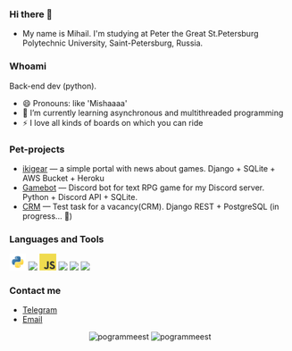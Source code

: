 ### Hi there 👋

- My name is Mihail. I'm studying at Peter the Great St.Petersburg Polytechnic University, Saint-Petersburg, Russia.

### Whoami

Back-end dev (python).

- 😄 Pronouns: like 'Mishaaaa'
- 🌱 I’m currently learning asynchronous and multithreaded programming
- ⚡ I love all kinds of boards on which you can ride 

### Pet-projects

- [ikigear](https://github.com/pogrammeest/ikigear) — a simple portal with news about games. Django + SQLite + AWS Bucket + Heroku
- [Gamebot](https://github.com/pogrammeest/Bot_for_Empire) — Discord bot for text RPG game for my Discord server. Python + Discord API + SQLite.
- [CRM](https://github.com/Gorynych1337/Bot_for_Empire) — Test task for a vacancy(CRM). Django REST + PostgreSQL (in progress... 🔭)


### Languages and Tools 

[<code><img height="30" src="https://raw.githubusercontent.com/github/explore/80688e429a7d4ef2fca1e82350fe8e3517d3494d/topics/python/python.png"></code>](https://www.python.org)
[<code><img height="30" src="https://user-images.githubusercontent.com/34314541/150585124-8460f18a-9252-4e72-b44e-47b66c95bd74.png"></code>](https://www.djangoproject.com)
[<code><img height="30" src="https://raw.githubusercontent.com/github/explore/80688e429a7d4ef2fca1e82350fe8e3517d3494d/topics/javascript/javascript.png"></code>](https://developer.mozilla.org/en-US/docs/Web/JavaScript)
[<code><img height="30" src="https://user-images.githubusercontent.com/34314541/150592066-edb00215-4cc3-4da7-8ee9-059160046907.png"></code>](https://www.postgresql.org)
[<code><img height="30" src="https://www.docker.com/sites/default/files/d8/2019-07/vertical-logo-monochromatic.png"></code>](https://www.docker.com)
[<code><img height="30" src="https://cdn-icons-png.flaticon.com/512/6132/6132221.png"></code>](https://docs.microsoft.com/en-us/dotnet/csharp/)

### Contact me

- [Telegram](https://t.me/pog_est)
- [Email](mailto:mishpzr@yandex.ru)

<!-- ![My GitHub Stats](https://github-readme-stats.vercel.app/api?username=pogrammeest&show_icons=true&hide=contribs,issues&bg_color=45,ADBFD0,79868F&title_color=000&text_color=000&border_color=000&icon_color=000) -->
<!-- ![GitHub Languge Stats](https://github-readme-stats.vercel.app/api/top-langs/?username=pogrammeest&exclude_repo=OUR-fistr-tears-in-Unity&bg_color=45,ADBFD0,79868F&title_color=000&text_color=000&border_color=000&icon_color=000) -->


<p align="center">
<img height=190 src="https://github-readme-stats.vercel.app/api?username=pogrammeest&show_icons=true&hide=contribs,issues&bg_color=45,ADBFD0,79868F&title_color=000&text_color=000&border_color=000&icon_color=000&count_private=true include_all_commits=true" alt="pogrammeest"/> 
<img height=190 src="https://github-readme-stats.vercel.app/api/top-langs/?username=pogrammeest&exclude_repo=OUR-fistr-tears-in-Unity&bg_color=45,ADBFD0,79868F&title_color=000&text_color=000&border_color=000&icon_color=000&layout=compact&include_all_commits=true" alt="pogrammeest"/>
</p>



<!--
**pogrammeest/pogrammeest** is a ✨ _special_ ✨ repository because its `README.md` (this file) appears on your GitHub profile.

Here are some ideas to get you started:

- 🔭 I’m currently working on ...
- 🌱 I’m currently learning ...
- 👯 I’m looking to collaborate on ...
- 🤔 I’m looking for help with ...
- 💬 Ask me about ...
- 📫 How to reach me: ...
- 😄 Pronouns: ...
- ⚡ Fun fact: ...
-->
